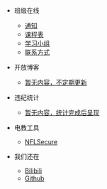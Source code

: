 - 班级在线
  - [通知](/)
  - [课程表](nsonline/timetable2022.md)
  - [学习小组](nsonline/studygroups.md)
  - [联系方式](nsonline/contactform.md)

- 开放博客
  - [暂无内容，不定期更新](https://nflsixer.top)

- 违纪统计
  - [暂无内容，统计完成后呈现](https://nflsixer.top)

- 电教工具
  - [NFLSecure](https://antdock.cn/NFLSecure/)

- 我们还在
  - [Bilibili](https://m.bilibili.com/space/1668916597)
  - [Github](https://github.com/nflsixer)